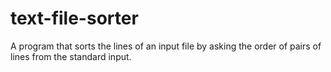 # text-file-sorter

A program that sorts the lines of an input file by asking the order of pairs of lines from the standard input.
